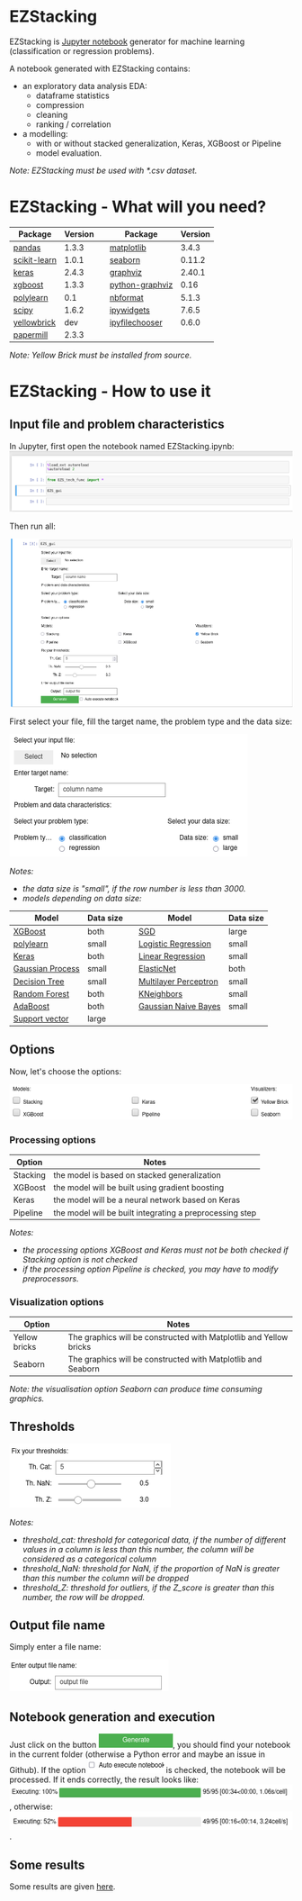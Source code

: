 # EZStacking
EZStacking is [Jupyter notebook](https://jupyter.org/) generator for machine learning (classification or regression problems).

A notebook generated with EZStacking contains: 
* an exploratory data analysis EDA:
  * dataframe statistics
  * compression
  * cleaning
  * ranking / correlation
* a modelling:
  * with or without stacked generalization, Keras, XGBoost or Pipeline
  * model evaluation.

_Note: EZStacking must be used with *.csv dataset._

# EZStacking - What will you need?
|Package                                                    | Version | |Package                                                    | Version |
|-----------------------------------------------------------|---------|-|-----------------------------------------------------------|---------| 
|[pandas](https://pandas.pydata.org/)                       | 1.3.3   | |[matplotlib](https://matplotlib.org/)                      | 3.4.3   | 
|[scikit-learn](https://scikit-learn.org/)                  | 1.0.1   | |[seaborn](https://seaborn.pydata.org/)                     | 0.11.2  |
|[keras](https://keras.io/)                                 | 2.4.3   | |[graphviz](https://graphviz.org/)                          | 2.40.1  |
|[xgboost](https://xgboost.readthedocs.io/en/latest/)       | 1.3.3   | |[python-graphviz](https://graphviz.org/)                   | 0.16    |
|[polylearn](https://contrib.scikit-learn.org/polylearn/)   | 0.1     | |[nbformat](https://nbformat.readthedocs.io/en/latest/)     | 5.1.3   |
|[scipy](https://www.scipy.org)                             | 1.6.2   | |[ipywidgets](https://ipywidgets.readthedocs.io/en/latest/) | 7.6.5   |
|[yellowbrick](https://www.scikit-yb.org)                   | dev     | |[ipyfilechooser](https://github.com/crahan/ipyfilechooser) | 0.6.0   |
|[papermill](https://papermill.readthedocs.io/)             | 2.3.3   |

_Note: Yellow Brick must be installed from source._

# EZStacking - How to use it

## Input file and problem characteristics

In Jupyter, first open the notebook named EZStacking.ipynb:
![First launch](/screenshots/EZStacking_first_launch.png)

Then run all:

![EZStacking GUI](/screenshots/EZStacking_gui.png)

First select your file, fill the target name, the problem type and the data size:

![EZStacking GUI](/screenshots/EZStacking_file_selection.png)

_Notes:_ 
* _the data size is "small", if the row number is less than 3000._
* _models depending on data size:_

|Model	|Data size | |Model |Data size |
|------|----------|-|------|----------|
|[XGBoost](https://arxiv.org/abs/1603.02754)	|both | |[SGD](https://scikit-learn.org/stable/modules/linear_model.html#stochastic-gradient-descent-sgd)	|large |
|[polylearn](https://mblondel.org/publications/mblondel-icml2016.pdf)	|small | |[Logistic Regression](https://scikit-learn.org/stable/modules/linear_model.html#logistic-regression)	|small |
|[Keras](https://keras.io/guides/)	|both | |[Linear Regression](https://scikit-learn.org/stable/modules/linear_model.html#ordinary-least-squares)	|small |
|[Gaussian Process](https://scikit-learn.org/stable/modules/gaussian_process.html)	|small | |[ElasticNet](https://scikit-learn.org/stable/modules/linear_model.html#elastic-net) |both |
|[Decision Tree](https://scikit-learn.org/stable/modules/tree.html)	|small | |[Multilayer Perceptron](https://scikit-learn.org/stable/modules/neural_networks_supervised.html)	|small |
|[Random Forest](https://scikit-learn.org/stable/modules/ensemble.html#forests-of-randomized-trees) |both | |[KNeighbors](https://scikit-learn.org/stable/modules/neighbors.html) |small |
|[AdaBoost](https://scikit-learn.org/stable/modules/ensemble.html#adaboost)	|both | |[Gaussian Naive Bayes](https://scikit-learn.org/stable/modules/naive_bayes.html)	|small     |
|[Support vector](https://scikit-learn.org/stable/modules/svm.html)	|large | |

## Options
Now, let's choose the options:

![EZStacking GUI](/screenshots/EZStacking_options.png)

### Processing options
|Option   | Notes                                                   |
|---------|---------------------------------------------------------|
|Stacking | the model is based on stacked generalization            |
|XGBoost  | the model will be built using gradient boosting         |
|Keras    | the model will be a neural network based on Keras       |
|Pipeline | the model will be built integrating a preprocessing step|

_Notes:_ 
* _the processing options XGBoost and Keras must not be both checked if Stacking option is not checked_
* _if the processing option Pipeline is checked, you may have to modify preprocessors._

### Visualization options
|Option        | Notes                                                              |
|--------------|--------------------------------------------------------------------|
|Yellow bricks | The graphics will be constructed with Matplotlib and Yellow bricks |
|Seaborn       | The graphics will be constructed with Matplotlib and Seaborn       |

_Note: the visualisation option Seaborn can produce time consuming graphics._

## Thresholds
![EZStacking Thresholds](/screenshots/EZStacking_thresholds.png)

_Notes:_
* _threshold_cat: threshold for categorical data, if the number of different values in a column is less than this number, the column will be considered as a categorical column_
* _threshold_NaN: threshold for NaN, if the proportion of NaN is greater than this number the column will be dropped_
* _threshold_Z: threshold for outliers, if the Z_score is greater than this number, the row will be dropped._

## Output file name
Simply enter a file name:

![EZStacking Output](/screenshots/EZStacking_output.png)

## Notebook generation and execution
Just click on the button ![EZStacking Generate](/screenshots/EZStacking_generate.png), you should find your notebook in the current folder (otherwise a Python error and maybe an issue in Github).
If the option ![auto execution](/screenshots/auto_exec.png) is checked, the notebook will be processed. 
If it ends correctly, the result looks like: ![exec_OK](/screenshots/exec_OK.png), otherwise: ![exec_KO](/screenshots/exec_KO.png).

## Some results
Some results are given [here](https://github.com/phbillet/EZStacking/tree/main/examples).
